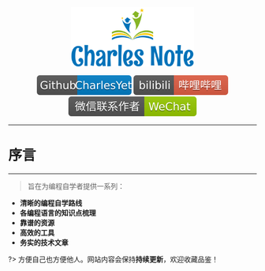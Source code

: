 <p align="center">
    <a href="https://charlesnote.com/" target="_blank">
        <img src="icons/logo.svg" width="250px"/>
    </a>
</p>

<p align="center">
  <a href="https://github.com/CharlesYet/wiki" target="_blank"><img src="icons/github.svg"></a>
  <a href="https://space.bilibili.com/98593280" target="_blank"><img src="icons/bilibili.svg"></a>
  <a href="https://weixin.qq.com" target="_blank"><img src="icons/wechat.svg" alt="微信联系"></a>
</p>

---
# 序言
---


> 旨在为编程自学者提供一系列：
  - **清晰的编程自学路线**
  - **各编程语言的知识点梳理**
  - **靠谱的资源**
  - **高效的工具**
  - **务实的技术文章**

?> 方便自己也方便他人。网站内容会保持**持续更新**，欢迎收藏品鉴！
